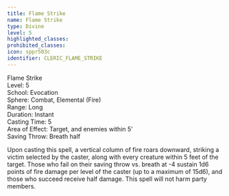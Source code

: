 ```yaml
---
title: Flame Strike
name: Flame Strike
type: Divine
level: 5
highlighted_classes: 
prohibited_classes: 
icon: sppr503c
identifier: CLERIC_FLAME_STRIKE
---
```

Flame Strike  
Level: 5  
School: Evocation  
Sphere: Combat, Elemental (Fire)  
Range: Long  
Duration: Instant  
Casting Time: 5  
Area of Effect: Target, and enemies within 5'  
Saving Throw: Breath half  
  
Upon casting this spell, a vertical column of fire roars downward, striking a victim selected by the caster, along with every creature within 5 feet of the target. Those who fail on their saving throw vs. breath at -4 sustain 1d6 points of fire damage per level of the caster (up to a maximum of 15d6), and those who succeed receive half damage. This spell will not harm party members.  

